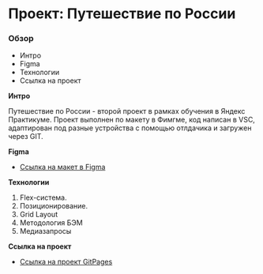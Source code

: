 # Проект: Путешествие по России

### Обзор
* Интро
* Figma
* Технологии
* Ссылка на проект

**Интро**

Путешествие по России - второй проект в рамках обучения в Яндекс Практикуме.
Проект выполнен по макету в Фимгме, код написан в VSC, адаптирован под разные
устройства с помощью отлдачика и загружен через GIT.

**Figma**

* [Ссылка на макет в Figma](https://www.figma.com/file/5S2WSbEFL6awjVWJ0NWL8Q/Sprint-3_-Russia-_-desktop-mobile?node-id=28503%3A0)

**Технологии**

1. Flex-система.
2. Позиционирование.
3. Grid Layout
4. Методология БЭМ
5. Медиазапросы

**Ссылка на проект**
* [Ссылка на проект GitPages](https://margaritashakhovaa.github.io/russian-travel/index.html)
